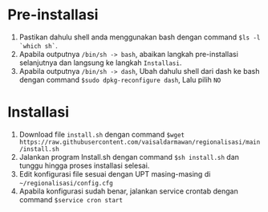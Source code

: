 # Pre-installasi
1. Pastikan dahulu shell anda menggunakan bash dengan command `` $ls -l `which sh` ``.
2. Apabila outputnya `/bin/sh -> bash`, abaikan langkah pre-installasi selanjutnya dan langsung ke langkah `Installasi`.
3. Apabila outputnya `/bin/sh -> dash`, Ubah dahulu shell dari dash ke bash dengan command `$sudo dpkg-reconfigure dash`, Lalu pilih `NO`

# Installasi
1. Download file `install.sh` dengan command `$wget https://raw.githubusercontent.com/vaisaldarmawan/regionalisasi/main/install.sh`
2. Jalankan program Install.sh dengan command `$sh install.sh` dan tunggu hingga proses installasi selesai.
3. Edit konfigurasi file sesuai dengan UPT masing-masing di `~/regionalisasi/config.cfg`
4. Apabila konfigurasi sudah benar, jalankan service crontab dengan command `$service cron start`

